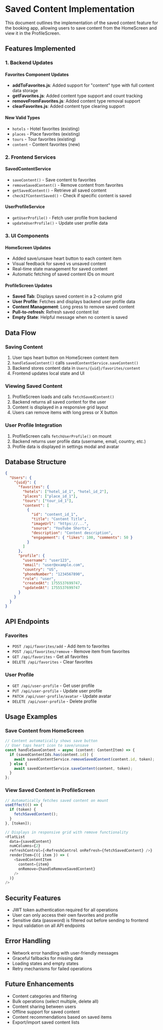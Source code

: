 # Saved Content Implementation

This document outlines the implementation of the saved content feature for the booking app, allowing users to save content from the HomeScreen and view it in the ProfileScreen.

## Features Implemented

### 1. Backend Updates

#### Favorites Component Updates
- **addToFavorites.js**: Added support for "content" type with full content data storage
- **getFavorites.js**: Added content type support and count tracking
- **removeFromFavorites.js**: Added content type removal support
- **clearFavorites.js**: Added content type clearing support

#### New Valid Types
- `hotels` - Hotel favorites (existing)
- `places` - Place favorites (existing)  
- `tours` - Tour favorites (existing)
- `content` - Content favorites (new)

### 2. Frontend Services

#### SavedContentService
- `saveContent()` - Save content to favorites
- `removeSavedContent()` - Remove content from favorites
- `getSavedContent()` - Retrieve all saved content
- `checkIfContentSaved()` - Check if specific content is saved

#### UserProfileService
- `getUserProfile()` - Fetch user profile from backend
- `updateUserProfile()` - Update user profile data

### 3. UI Components

#### HomeScreen Updates
- Added save/unsave heart button to each content item
- Visual feedback for saved vs unsaved content
- Real-time state management for saved content
- Automatic fetching of saved content IDs on mount

#### ProfileScreen Updates
- **Saved Tab**: Displays saved content in a 2-column grid
- **User Profile**: Fetches and displays backend user profile data
- **Content Management**: Long press to remove saved content
- **Pull-to-refresh**: Refresh saved content list
- **Empty State**: Helpful message when no content is saved

## Data Flow

### Saving Content
1. User taps heart button on HomeScreen content item
2. `handleSaveContent()` calls `savedContentService.saveContent()`
3. Backend stores content data in `Users/{uid}/favorites/content`
4. Frontend updates local state and UI

### Viewing Saved Content
1. ProfileScreen loads and calls `fetchSavedContent()`
2. Backend returns all saved content for the user
3. Content is displayed in a responsive grid layout
4. Users can remove items with long press or X button

### User Profile Integration
1. ProfileScreen calls `fetchUserProfile()` on mount
2. Backend returns user profile data (username, email, country, etc.)
3. Profile data is displayed in settings modal and avatar

## Database Structure

```json
{
  "Users": {
    "{uid}": {
      "favorites": {
        "hotels": ["hotel_id_1", "hotel_id_2"],
        "places": ["place_id_1"],
        "tours": ["tour_id_1"],
        "content": [
          {
            "id": "content_id_1",
            "title": "Content Title",
            "imageUrl": "https://...",
            "source": "YouTube Shorts",
            "description": "Content description",
            "engagement": { "likes": 100, "comments": 50 }
          }
        ]
      },
      "profile": {
        "username": "user123",
        "email": "user@example.com",
        "country": "US",
        "phoneNumber": "1234567890",
        "role": "user",
        "createdAt": 1755537699747,
        "updatedAt": 1755537699747
      }
    }
  }
}
```

## API Endpoints

### Favorites
- `POST /api/favorites/add` - Add item to favorites
- `POST /api/favorites/remove` - Remove item from favorites  
- `GET /api/favorites` - Get all favorites
- `DELETE /api/favorites` - Clear favorites

### User Profile
- `GET /api/user-profile` - Get user profile
- `PUT /api/user-profile` - Update user profile
- `PATCH /api/user-profile/avatar` - Update avatar
- `DELETE /api/user-profile` - Delete profile

## Usage Examples

### Save Content from HomeScreen
```typescript
// Content automatically shows save button
// User taps heart icon to save/unsave
const handleSaveContent = async (content: ContentItem) => {
  if (savedContentIds.has(content.id)) {
    await savedContentService.removeSavedContent(content.id, token);
  } else {
    await savedContentService.saveContent(content, token);
  }
};
```

### View Saved Content in ProfileScreen
```typescript
// Automatically fetches saved content on mount
useEffect(() => {
  if (token) {
    fetchSavedContent();
  }
}, [token]);

// Displays in responsive grid with remove functionality
<FlatList
  data={savedContent}
  numColumns={2}
  refreshControl={<RefreshControl onRefresh={fetchSavedContent} />}
  renderItem={({ item }) => (
    <SavedContentItem 
      content={item} 
      onRemove={handleRemoveSavedContent} 
    />
  )}
/>
```

## Security Features

- JWT token authentication required for all operations
- User can only access their own favorites and profile
- Sensitive data (password) is filtered out before sending to frontend
- Input validation on all API endpoints

## Error Handling

- Network error handling with user-friendly messages
- Graceful fallbacks for missing data
- Loading states and empty states
- Retry mechanisms for failed operations

## Future Enhancements

- Content categories and filtering
- Bulk operations (select multiple, delete all)
- Content sharing between users
- Offline support for saved content
- Content recommendations based on saved items
- Export/import saved content lists
